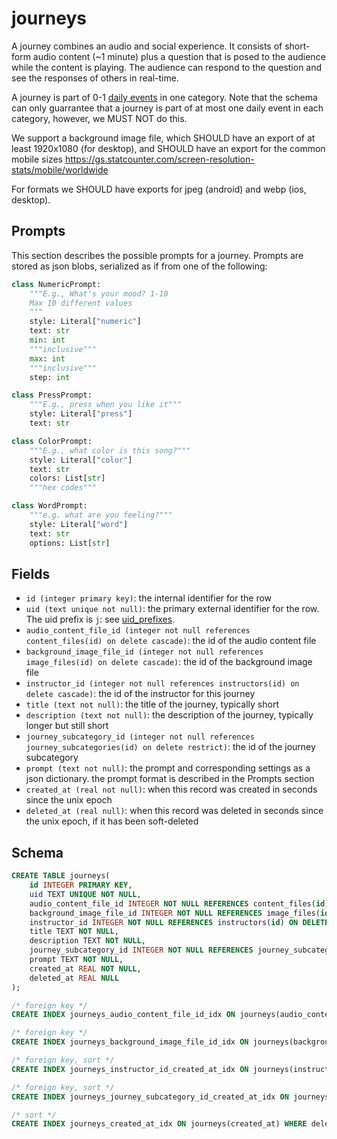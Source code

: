 # journeys

A journey combines an audio and social experience. It consists of short-form
audio content (~1 minute) plus a question that is posed to the audience while
the content is playing. The audience can respond to the question and see the
responses of others in real-time.

A journey is part of 0-1 [daily events](daily_events.md) in one category. Note
that the schema can only guarrantee that a journey is part of at most one
daily event in each category, however, we MUST NOT do this.

We support a background image file, which SHOULD have an export of at least 1920x1080
(for desktop), and SHOULD have an export for the common mobile sizes
https://gs.statcounter.com/screen-resolution-stats/mobile/worldwide

For formats we SHOULD have exports for jpeg (android) and webp (ios, desktop).

## Prompts

This section describes the possible prompts for a journey. Prompts are stored
as json blobs, serialized as if from one of the following:

```py
class NumericPrompt:
    """E.g., What's your mood? 1-10
    Max 10 different values
    """
    style: Literal["numeric"]
    text: str
    min: int
    """inclusive"""
    max: int
    """inclusive"""
    step: int

class PressPrompt:
    """E.g., press when you like it"""
    style: Literal["press"]
    text: str

class ColorPrompt:
    """E.g., what color is this song?"""
    style: Literal["color"]
    text: str
    colors: List[str]
    """hex codes"""

class WordPrompt:
    """e.g. what are you feeling?"""
    style: Literal["word"]
    text: str
    options: List[str]
```

## Fields

-   `id (integer primary key)`: the internal identifier for the row
-   `uid (text unique not null)`: the primary external identifier for the row. The
    uid prefix is `j`: see [uid_prefixes](../uid_prefixes.md).
-   `audio_content_file_id (integer not null references content_files(id) on delete cascade)`: the
    id of the audio content file
-   `background_image_file_id (integer not null references image_files(id) on delete cascade)`: the
    id of the background image file
-   `instructor_id (integer not null references instructors(id) on delete cascade)`: the id of the
    instructor for this journey
-   `title (text not null)`: the title of the journey, typically short
-   `description (text not null)`: the description of the journey, typically longer but still short
-   `journey_subcategory_id (integer not null references journey_subcategories(id) on delete restrict)`: the id of the journey subcategory
-   `prompt (text not null)`: the prompt and corresponding settings as a json dictionary. the
    prompt format is described in the Prompts section
-   `created_at (real not null)`: when this record was created in seconds since the unix epoch
-   `deleted_at (real null)`: when this record was deleted in seconds since the unix epoch,
    if it has been soft-deleted

## Schema

```sql
CREATE TABLE journeys(
    id INTEGER PRIMARY KEY,
    uid TEXT UNIQUE NOT NULL,
    audio_content_file_id INTEGER NOT NULL REFERENCES content_files(id) ON DELETE CASCADE,
    background_image_file_id INTEGER NOT NULL REFERENCES image_files(id) ON DELETE CASCADE,
    instructor_id INTEGER NOT NULL REFERENCES instructors(id) ON DELETE CASCADE,
    title TEXT NOT NULL,
    description TEXT NOT NULL,
    journey_subcategory_id INTEGER NOT NULL REFERENCES journey_subcategories(id) ON DELETE RESTRICT,
    prompt TEXT NOT NULL,
    created_at REAL NOT NULL,
    deleted_at REAL NULL
);

/* foreign key */
CREATE INDEX journeys_audio_content_file_id_idx ON journeys(audio_content_file_id);

/* foreign key */
CREATE INDEX journeys_background_image_file_id_idx ON journeys(background_image_file_id);

/* foreign key, sort */
CREATE INDEX journeys_instructor_id_created_at_idx ON journeys(instructor_id, created_at);

/* foreign key, sort */
CREATE INDEX journeys_journey_subcategory_id_created_at_idx ON journeys(journey_subcategory_id, created_at);

/* sort */
CREATE INDEX journeys_created_at_idx ON journeys(created_at) WHERE deleted_at IS NULL;
```
